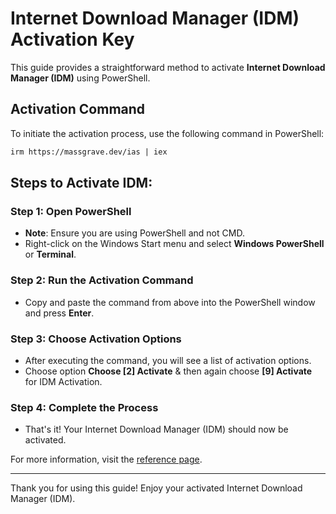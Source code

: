 # Internet Download Manager (IDM) Activation Key

This guide provides a straightforward method to activate **Internet Download Manager (IDM)** using PowerShell.

## Activation Command

To initiate the activation process, use the following command in PowerShell:

```apache
irm https://massgrave.dev/ias | iex
```

## Steps to Activate IDM:

### Step 1: Open PowerShell

- **Note**: Ensure you are using PowerShell and not CMD.
- Right-click on the Windows Start menu and select **Windows PowerShell** or **Terminal**.

### Step 2: Run the Activation Command

- Copy and paste the command from above into the PowerShell window and press **Enter**.

### Step 3: Choose Activation Options

- After executing the command, you will see a list of activation options.
- Choose option **Choose [2] Activate** & then again choose **[9] Activate** for IDM Activation.

### Step 4: Complete the Process

- That's it! Your Internet Download Manager (IDM) should now be activated.

For more information, visit the [reference page](https://massgrave.dev/).

---

Thank you for using this guide! Enjoy your activated Internet Download Manager (IDM).
